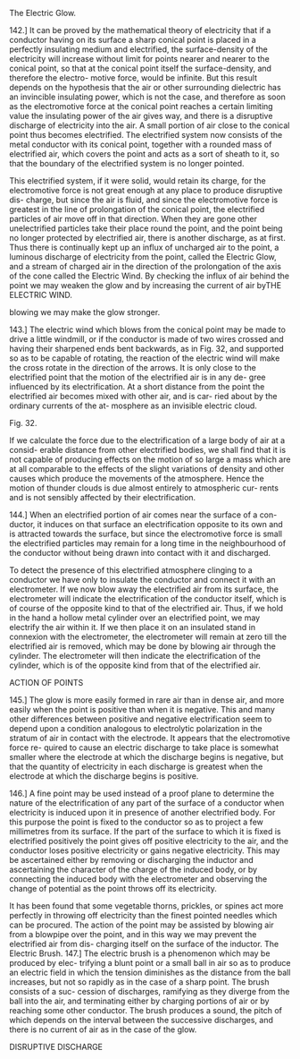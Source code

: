 

The Electric Glow.

142.] It can be proved by the mathematical theory of electricity that if a
conductor having on its surface a sharp conical point is placed in a perfectly
insulating medium and electrified, the surface-density of the electricity will
increase without limit for points nearer and nearer to the conical point, so
that at the conical point itself the surface-density, and therefore the electro-
motive force, would be infinite. But this result depends on the hypothesis
that the air or other surrounding dielectric has an invincible insulating power,
which is not the case, and therefore as soon as the electromotive force at the
conical point reaches a certain limiting value the insulating power of the air
gives way, and there is a disruptive discharge of electricity into the air. A
small portion of air close to the conical point thus becomes electrified. The
electrified system now consists of the metal conductor with its conical point,
together with a rounded mass of electrified air, which covers the point and
acts as a sort of sheath to it, so that the boundary of the electrified system is
no longer pointed.

This electrified system, if it were solid, would retain its charge, for the
electromotive force is not great enough at any place to produce disruptive dis-
charge, but since the air is fluid, and since the electromotive force is greatest
in the line of prolongation of the conical point, the electrified particles of air
move off in that direction. When they are gone other unelectrified particles
take their place round the point, and the point being no longer protected by
electrified air, there is another discharge, as at first.
Thus there is continually kept up an influx of uncharged air to the point,
a luminous discharge of electricity from the point, called the Electric Glow,
and a stream of charged air in the direction of the prolongation of the axis
of the cone called the Electric Wind. By checking the influx of air behind
the point we may weaken the glow and by increasing the current of air byTHE ELECTRIC WIND.

blowing we may make the glow stronger.

143.] The electric wind which blows from the conical point may be made
to drive a little windmill, or if the conductor is made of two wires crossed
and having their sharpened ends bent backwards, as in Fig. 32, and supported
so as to be capable of rotating, the reaction of the electric wind will make
the cross rotate in the direction of the arrows.
It is only close to the electrified point that
the motion of the electrified air is in any de-
gree influenced by its electrification. At a
short distance from the point the electrified
air becomes mixed with other air, and is car-
ried about by the ordinary currents of the at-
mosphere as an invisible electric cloud.

Fig. 32.


If we calculate the force due to the electrification of a large body of air at a consid-
erable distance from other electrified bodies,
we shall find that it is not capable of producing effects on the motion of so
large a mass which are at all comparable to the effects of the slight variations
of density and other causes which produce the movements of the atmosphere.
Hence the motion of thunder clouds is due almost entirely to atmospheric cur-
rents and is not sensibly affected by their electrification.

144.] When an electrified portion of air comes near the surface of a con-
ductor, it induces on that surface an electrification opposite to its own and is
attracted towards the surface, but since the electromotive force is small the
electrified particles may remain for a long time in the neighbourhood of the
conductor without being drawn into contact with it and discharged.

To detect the presence of this electrified atmosphere clinging to a conductor
we have only to insulate the conductor and connect it with an electrometer.
If we now blow away the electrified air from its surface, the electrometer
will indicate the electrification of the conductor itself, which is of course
of the opposite kind to that of the electrified air. Thus, if we hold in the
hand a hollow metal cylinder over an electrified point, we may electrify the
air within it. If we then place it on an insulated stand in connexion with
the electrometer, the electrometer will remain at zero till the electrified air is removed, which may be done by blowing air through the cylinder. The
electrometer will then indicate the electrification of the cylinder, which is of
the opposite kind from that of the electrified air.

ACTION OF POINTS

145.] The glow is more easily formed in rare air than in dense air, and
more easily when the point is positive than when it is negative. This and
many other differences between positive and negative electrification seem to
depend upon a condition analogous to electrolytic polarization in the stratum
of air in contact with the electrode. It appears that the electromotive force re-
quired to cause an electric discharge to take place is somewhat smaller where
the electrode at which the discharge begins is negative, but that the quantity
of electricity in each discharge is greatest when the electrode at which the
discharge begins is positive.

146.] A fine point may be used instead of a proof plane to determine the
nature of the electrification of any part of the surface of a conductor when
electricity is induced upon it in presence of another electrified body. For this
purpose the point is fixed to the conductor so as to project a few millimetres
from its surface. If the part of the surface to which it is fixed is electrified
positively the point gives off positive electricity to the air, and the conductor
loses positive electricity or gains negative electricity. This may be ascertained
either by removing or discharging the inductor and ascertaining the character
of the charge of the induced body, or by connecting the induced body with
the electrometer and observing the change of potential as the point throws off
its electricity.

It has been found that some vegetable thorns, prickles, or spines act more
perfectly in throwing off electricity than the finest pointed needles which can
be procured.
The action of the point may be assisted by blowing air from a blowpipe
over the point, and in this way we may prevent the electrified air from dis-
charging itself on the surface of the inductor.
The Electric Brush.
147.] The electric brush is a phenomenon which may be produced by elec-
trifying a blunt point or a small ball in air so as to produce an electric field
in which the tension diminishes as the distance from the ball increases, but
not so rapidly as in the case of a sharp point. The brush consists of a suc-
cession of discharges, ramifying as they diverge from the ball into the air,
and terminating either by charging portions of air or by reaching some other
conductor. The brush produces a sound, the pitch of which depends on the
interval between the successive discharges, and there is no current of air as
in the case of the glow.

DISRUPTIVE DISCHARGE


